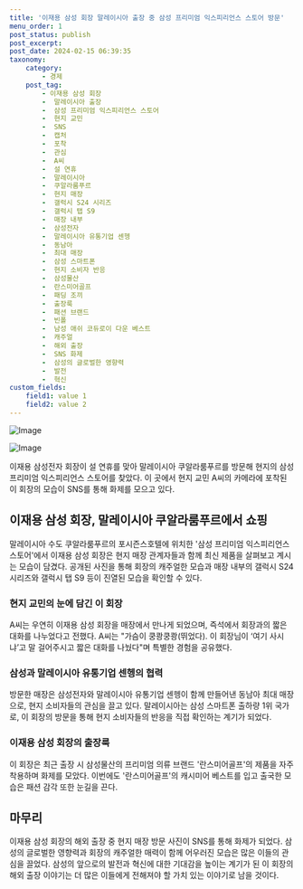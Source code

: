 ```yaml
---
title: '이재용 삼성 회장 말레이시아 출장 중 삼성 프리미엄 익스피리언스 스토어 방문'
menu_order: 1
post_status: publish
post_excerpt: 
post_date: 2024-02-15 06:39:35
taxonomy:
    category:
        - 경제
    post_tag:
        - 이재용 삼성 회장
        -  말레이시아 출장
        -  삼성 프리미엄 익스피리언스 스토어
        -  현지 교민
        -  SNS
        -  캡처
        -  포착
        -  관심
        -  A씨
        -  설 연휴
        -  말레이시아
        -  쿠알라룸푸르
        -  현지 매장
        -  갤럭시 S24 시리즈
        -  갤럭시 탭 S9
        -  매장 내부
        -  삼성전자
        -  말레이시아 유통기업 센헹
        -  동남아
        -  최대 매장
        -  삼성 스마트폰
        -  현지 소비자 반응
        -  삼성물산
        -  란스미어골프
        -  패딩 조끼
        -  출장룩
        -  패션 브랜드
        -  빈폴
        -  남성 애쉬 코듀로이 다운 베스트
        -  캐주얼
        -  해외 출장
        -  SNS 화제
        -  삼성의 글로벌한 영향력
        -  발전
        -  혁신
custom_fields:
    field1: value 1
    field2: value 2
---
```


![Image](https://imgnews.pstatic.net/image/011/2024/02/14/0004299217_001_20240214085503571.jpg?type=w647)

![Image](https://imgnews.pstatic.net/image/011/2024/02/14/0004299217_002_20240214085503614.jpg?type=w647)

이재용 삼성전자 회장이 설 연휴를 맞아 말레이시아 쿠알라룸푸르를 방문해 현지의 삼성 프리미엄 익스피리언스 스토어를 찾았다. 이 곳에서 현지 교민 A씨의 카메라에 포착된 이 회장의 모습이 SNS를 통해 화제를 모으고 있다.
## 이재용 삼성 회장, 말레이시아 쿠알라룸푸르에서 쇼핑
말레이시아 수도 쿠알라룸푸르의 포시즌스호텔에 위치한 '삼성 프리미엄 익스피리언스 스토어'에서 이재용 삼성 회장은 현지 매장 관계자들과 함께 최신 제품을 살펴보고 계시는 모습이 담겼다. 공개된 사진을 통해 회장의 캐주얼한 모습과 매장 내부의 갤럭시 S24 시리즈와 갤럭시 탭 S9 등이 진열된 모습을 확인할 수 있다.
### 현지 교민의 눈에 담긴 이 회장
A씨는 우연히 이재용 삼성 회장을 매장에서 만나게 되었으며, 즉석에서 회장과의 짧은 대화를 나누었다고 전했다. A씨는 "가슴이 쿵쾅쿵쾅(뛰었다). 이 회장님이 ‘여기 사시냐’고 말 걸어주시고 짧은 대화를 나눴다"며 특별한 경험을 공유했다.
### 삼성과 말레이시아 유통기업 센헹의 협력
방문한 매장은 삼성전자와 말레이시아 유통기업 센헹이 함께 만들어낸 동남아 최대 매장으로, 현지 소비자들의 관심을 끌고 있다. 말레이시아는 삼성 스마트폰 출하량 1위 국가로, 이 회장의 방문을 통해 현지 소비자들의 반응을 직접 확인하는 계기가 되었다.
### 이재용 삼성 회장의 출장룩
이 회장은 최근 출장 시 삼성물산의 프리미엄 의류 브랜드 '란스미어골프'의 제품을 자주 착용하며 화제를 모았다. 이번에도 '란스미어골프'의 캐시미어 베스트를 입고 출국한 모습은 패션 감각 또한 눈길을 끈다.
## 마무리
이재용 삼성 회장의 해외 출장 중 현지 매장 방문 사진이 SNS를 통해 화제가 되었다. 삼성의 글로벌한 영향력과 회장의 캐주얼한 매력이 함께 어우러진 모습은 많은 이들의 관심을 끌었다. 삼성의 앞으로의 발전과 혁신에 대한 기대감을 높이는 계기가 된 이 회장의 해외 출장 이야기는 더 많은 이들에게 전해져야 할 가치 있는 이야기로 남을 것이다.
